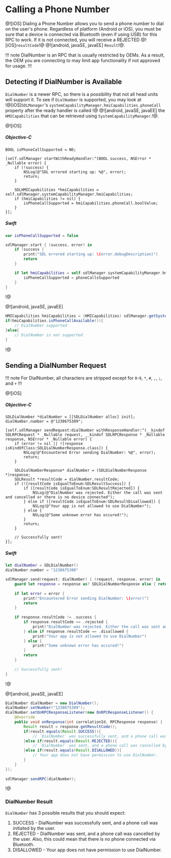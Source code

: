 # Calling a Phone Number
@![iOS]
Dialing a Phone Number allows you to send a phone number to dial on the user's phone. Regardless of platform (Android or iOS), you must be sure that a device is connected via Bluetooth (even if using USB) for this RPC to work. If it is not connected, you will receive a REJECTED @![iOS]`resultCode`!@ @![android, javaSE, javaEE] `Result`!@.

!!! note
DialNumber is an RPC that is usually restricted by OEMs. As a result, the OEM you are connecting to may limit app functionality if not approved for usage.
!!!

## Detecting if DialNumber is Available

`DialNumber` is a newer RPC, so there is a possibility that not all head units will support it. To see if `DialNumber` is supported, you may look at !@[iOS]`SDLManager`'s `systemCapabilityManager.hmiCapabilities.phoneCall` property after the ready handler is called !@ @![android, javaSE, javaEE] the `HMICapabilities` that can be retrieved using `SystemCapabilityManager`.!@.

@![iOS]
##### Objective-C
```objc
BOOL isPhoneCallSupported = NO;

[self.sdlManager startWithReadyHandler:^(BOOL success, NSError * _Nullable error) {
    if (!success) {
        NSLog(@"SDL errored starting up: %@", error);
        return;
    }

    SDLHMICapabilities *hmiCapabilities = self.sdlManager.systemCapabilityManager.hmiCapabilities;
    if (hmiCapabilities != nil) {
        isPhoneCallSupported = hmiCapabilities.phoneCall.boolValue;
    }
}];
```

##### Swift
```swift
var isPhoneCallSupported = false

sdlManager.start { (success, error) in
    if !success {
        print("SDL errored starting up: \(error.debugDescription)")
        return
    }

    if let hmiCapabilities = self.sdlManager.systemCapabilityManager.hmiCapabilities, let phoneCallsSupported = hmiCapabilities.phoneCall?.boolValue {
        isPhoneCallSupported = phoneCallsSupported
    }
}
```
!@

@![android, javaSE, javaEE]
```java
HMICapabilities hmiCapabilities = (HMICapabilities) sdlManager.getSystemCapabilityManager().getCapability(SystemCapabilityType.HMI);
if(hmiCapabilities.isPhoneCallAvailable()){
    // DialNumber supported
}else{
    // DialNumber is not supported
}
```
!@

## Sending a DialNumber Request
!!! note
For DialNumber, all characters are stripped except for `0`-`9`, `*`, `#`, `,`, `;`, and `+`
!!!

@![iOS]
##### Objective-C
```objc
SDLDialNumber *dialNumber = [[SDLDialNumber alloc] init];
dialNumber.number = @"1238675309";

[self.sdlManager sendRequest:dialNumber withResponseHandler:^(__kindof SDLRPCRequest * _Nullable request, __kindof SDLRPCResponse * _Nullable response, NSError * _Nullable error) {
    if (error != nil || ![response isKindOfClass:SDLDialNumberResponse.class]) {
        NSLog(@"Encountered Error sending DialNumber: %@", error);
        return;
    }

    SDLDialNumberResponse* dialNumber = (SDLDialNumberResponse *)response;
    SDLResult *resultCode = dialNumber.resultCode;
    if (![resultCode isEqualToEnum:SDLResultSuccess]) {
		if ([resultCode isEqualToEnum:SDLResultRejected]) {
	        NSLog(@"DialNumber was rejected. Either the call was sent and cancelled or there is no device connected");
	    } else if ([resultCode isEqualToEnum:SDLResultDisallowed]) {
	        NSLog(@"Your app is not allowed to use DialNumber");
	    } else { 	
	    	NSLog(@"Some unknown error has occured!");
	    }
	    return;
    }

	// Successfully sent!
}];
```

##### Swift
```swift
let dialNumber = SDLDialNumber()
dialNumber.number = "1238675309"

sdlManager.send(request: dialNumber) { (request, response, error) in
    guard let response = response as? SDLDialNumberResponse else { return }
    
    if let error = error {
        print("Encountered Error sending DialNumber: \(error)")
        return
    }
    
    if response.resultCode != .success {
        if response.resultCode == .rejected {
            print("DialNumber was rejected. Either the call was sent and cancelled or there is no device connected")
        } else if response.resultCode == .disallowed {
            print("Your app is not allowed to use DialNumber")
        } else {
            print("Some unknown error has occured!")
        }
        return
    }
    
    // Successfully sent!
}
```
!@

@![android, javaSE, javaEE]
```java
DialNumber dialNumber = new DialNumber();
dialNumber.setNumber("1238675309");
dialNumber.setOnRPCResponseListener(new OnRPCResponseListener() {
    @Override
    public void onResponse(int correlationId, RPCResponse response) {
        Result result = response.getResultCode();
        if(result.equals(Result.SUCCESS)){
            // `DialNumber` was successfully sent, and a phone call was initiated by the user.
        }else if(result.equals(Result.REJECTED)){
            // `DialNumber` was sent, and a phone call was cancelled by the user. Also, this could mean that there is no phone connected via Bluetooth.
        }else if(result.equals(Result.DISALLOWED)){
            // Your app does not have permission to use DialNumber.
        }
    }
});
    
sdlManager.sendRPC(dialNumber);
```
!@

### DialNumber Result
`DialNumber` has 3 possible results that you should expect:

1. SUCCESS - DialNumber was successfully sent, and a phone call was initiated by the user.
2. REJECTED - DialNumber was sent, and a phone call was cancelled by the user. Also, this could mean that there is no phone connected via Bluetooth.
3. DISALLOWED - Your app does not have permission to use DialNumber.
